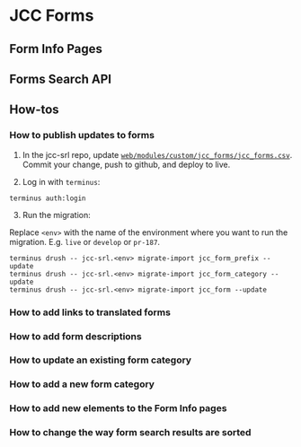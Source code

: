 # JCC Forms

## Form Info Pages

## Forms Search API

## How-tos

### How to publish updates to forms

1) In the jcc-srl repo, update [`web/modules/custom/jcc_forms/jcc_forms.csv`](jcc_forms.csv). Commit your change, push to github, and deploy to live.

2) Log in with `terminus`:

```
terminus auth:login
```

3) Run the migration:

Replace `<env>` with the name of the environment where you want to run the migration. E.g. `live` or `develop` or `pr-187`.

```
terminus drush -- jcc-srl.<env> migrate-import jcc_form_prefix --update
terminus drush -- jcc-srl.<env> migrate-import jcc_form_category --update
terminus drush -- jcc-srl.<env> migrate-import jcc_form --update
```

### How to add links to translated forms 

### How to add form descriptions 

### How to update an existing form category 

### How to add a new form category 

### How to add new elements to the Form Info pages

### How to change the way form search results are sorted